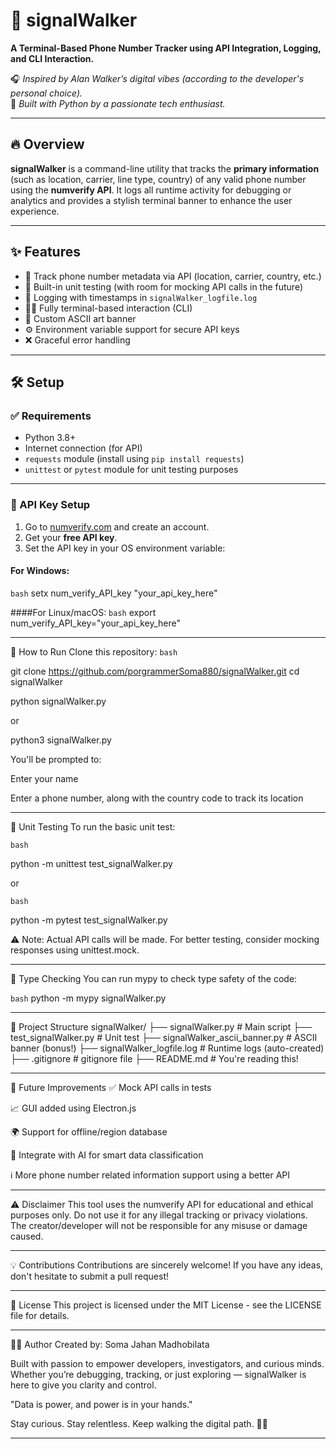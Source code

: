 



# 📡 signalWalker

**A Terminal-Based Phone Number Tracker using API Integration, Logging, and CLI Interaction.**

🎧 _Inspired by Alan Walker’s digital vibes (according to the developer's personal choice)._  
🧠 _Built with Python by a passionate tech enthusiast._

---















## 🔥 Overview

**signalWalker** is a command-line utility that tracks the **primary information** (such as location, carrier, line type, country) of any valid phone number using the **numverify API**. It logs all runtime activity for debugging or analytics and provides a stylish terminal banner to enhance the user experience.

---















## ✨ Features

- 📱 Track phone number metadata via API (location, carrier, country, etc.)  
- 🧪 Built-in unit testing (with room for mocking API calls in the future)  
- 🧾 Logging with timestamps in `signalWalker_logfile.log`  
- 👨‍💻 Fully terminal-based interaction (CLI)  
- 🎨 Custom ASCII art banner  
- ⚙️ Environment variable support for secure API keys  
- ❌ Graceful error handling  

---
















## 🛠️ Setup

### ✅ Requirements

- Python 3.8+  
- Internet connection (for API)  
- `requests` module (install using `pip install requests`)  
- `unittest` or `pytest` module for unit testing purposes  

---

















### 🔐 API Key Setup

1. Go to [numverify.com](https://numverify.com/) and create an account.  
2. Get your **free API key**.  
3. Set the API key in your OS environment variable:

#### For Windows:
```bash```
setx num_verify_API_key "your_api_key_here"


####For Linux/macOS:
```bash```
export num_verify_API_key="your_api_key_here"


---


















🚀 How to Run
Clone this repository:
```bash```

git clone https://github.com/porgrammerSoma880/signalWalker.git
cd signalWalker


python signalWalker.py

or 

python3 signalWalker.py





You'll be prompted to:

Enter your name

Enter a phone number, along with the country code to track its location


---
















🧪 Unit Testing
To run the basic unit test:


```bash```

python -m unittest test_signalWalker.py


or


```bash```

python -m pytest test_signalWalker.py


⚠️ Note: Actual API calls will be made. For better testing, consider mocking responses using unittest.mock.

---


















🧪 Type Checking
You can run mypy to check type safety of the code:

```bash```
python -m mypy signalWalker.py


---
















📂 Project Structure
signalWalker/
├── signalWalker.py                 # Main script
├── test_signalWalker.py            # Unit test
├── signalWalker_ascii_banner.py    # ASCII banner (bonus!)
├── signalWalker_logfile.log        # Runtime logs (auto-created)
├── .gitignore                      # gitignore file
├── README.md                       # You're reading this!


---
















🎯 Future Improvements
✅ Mock API calls in tests

📈 GUI added using Electron.js

🌍 Support for offline/region database

🧠 Integrate with AI for smart data classification

ℹ️ More phone number related information support using a better API


---














⚠️ Disclaimer
This tool uses the numverify API for educational and ethical purposes only. Do not use it for any illegal tracking or privacy violations. The creator/developer will not be responsible for any misuse or damage caused.

---











💡 Contributions
Contributions are sincerely welcome! If you have any ideas, don't hesitate to submit a pull request!

---














📄 License
This project is licensed under the MIT License - see the LICENSE file for details.

---














🧑‍💻 Author
Created by: Soma Jahan Madhobilata

Built with passion to empower developers, investigators, and curious minds. Whether you’re debugging, tracking, or just exploring — signalWalker is here to give you clarity and control.

"Data is power, and power is in your hands."

Stay curious. Stay relentless. Keep walking the digital path. 🚀✨



---




